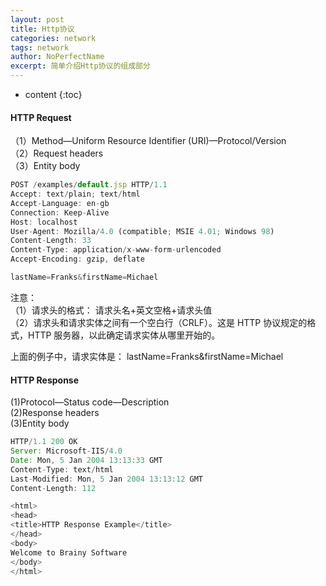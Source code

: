 ```yaml
---
layout: post
title: Http协议
categories: network
tags: network
author: NoPerfectName
excerpt: 简单介绍Http协议的组成部分
---
```


* content
{:toc}

#### HTTP Request
（1）Method—Uniform Resource Identifier (URI)—Protocol/Version  
（2）Request headers  
（3）Entity body  

```javascript
POST /examples/default.jsp HTTP/1.1
Accept: text/plain; text/html
Accept-Language: en-gb
Connection: Keep-Alive
Host: localhost
User-Agent: Mozilla/4.0 (compatible; MSIE 4.01; Windows 98)
Content-Length: 33
Content-Type: application/x-www-form-urlencoded
Accept-Encoding: gzip, deflate

lastName=Franks&firstName=Michael
```

注意：  
（1）请求头的格式： 请求头名+英文空格+请求头值  
（2）请求头和请求实体之间有一个空白行（CRLF）。这是 HTTP 协议规定的格式，HTTP 服务器，以此确定请求实体从哪里开始的。  

上面的例子中，请求实体是： lastName=Franks&firstName=Michael	 



#### HTTP Response 
(1)Protocol—Status code—Description  
(2)Response headers  
(3)Entity body  

```javascript
HTTP/1.1 200 OK
Server: Microsoft-IIS/4.0
Date: Mon, 5 Jan 2004 13:13:33 GMT
Content-Type: text/html
Last-Modified: Mon, 5 Jan 2004 13:13:12 GMT
Content-Length: 112

<html>
<head>
<title>HTTP Response Example</title>
</head>
<body>
Welcome to Brainy Software
</body>
</html>
```


